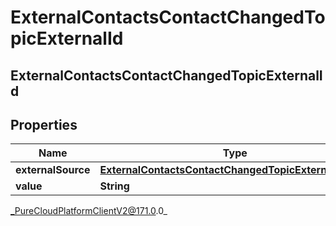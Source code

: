 # ExternalContactsContactChangedTopicExternalId

## ExternalContactsContactChangedTopicExternalId

## Properties

|Name | Type | Description | Notes|
|------------ | ------------- | ------------- | -------------|
| **externalSource** | [**ExternalContactsContactChangedTopicExternalSource**](ExternalContactsContactChangedTopicExternalSource) |  | [optional] |
| **value** | **String** |  | [optional] |



_PureCloudPlatformClientV2@171.0.0_
